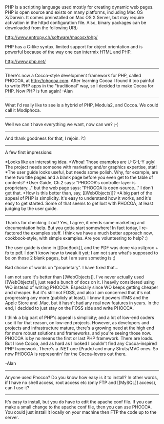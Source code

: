 

PHP is a scripting language used mostly for creating dynamic web pages. PHP is open source and exists on many platforms, including Mac OS X/Darwin. It comes preinstalled on Mac OS X Server, but may require activation in the httpd configuration file. Also, binary packages can be downloaded from the following URL:

http://www.entropy.ch/software/macosx/php/

PHP has a C-like syntax, limited support for object orientation and is powerful because of the way one can intermix HTML and PHP.

http://www.php.net/

----

There's now a Cocoa-style development framework for PHP, called PHOCOA, at http://phocoa.com. After learning Cocoa I found it too painful to write PHP apps in the "traditional" way, so I decided to make Cocoa for PHP. Now PHP is fun again!  -Alan

----

What I'd really like to see is a hybrid of PHP, Modula2, and Cocoa. We could call it Modiphoca.

----
Well we can't have everything we want, now can we? ;-)

----

And thank goodness for that, I rejoin.  ?:)

----

A few first impressions:

*Looks like an interesting idea.
*Whoa! Those examples are U-G-L-Y ugly! The project needs someone with marketing and/or graphics expertise, stat!
*The user guide looks useful, but needs some polish. Why, for example, are there two title pages and a blank page before you even get to the table of contents?
*User Guide, Ch.2 says: "PHOCOA's controller layer is proprietary..." but the web page says: "PHOCOA is open-source..." I don't get that.
*How is this better than, say, [[WebObjects]]?
*A big part of the appeal of PHP is simplicity. It's easy to understand how it works, and it's easy to get started. Some of that seems to get lost with PHOCOA, at least judging by the user guide.


----

Thanks for checking it out! Yes, I agree, it needs some marketing and documentation help. But you gotta start somewhere! In fact today, I re-factored the examples stuff. I think we have a much better approach now, cookbook-style, with simple examples. Are you volunteering to help? :)

The user guide is done in [[DocBook]], and the PDF was done via xsltproc + fo to pdf. I don't know how to tweak it yet; I am not sure what's supposed to be on those 2 blank pages, but I am sure someting is ;)

Bad choice of words on "proprietary". I have fixed that...

I am not sure it's better than [[WebObjects]]. I've never actually used [[WebObjects]], just read a bunch of docs on it. I heavily considered using WO instead of writing PHOCOA. Especially since WO keeps getting cheaper and cheaper. But it's still not FOSS, and also I am concerned that it's not progressing any more (publicly at least). I know it powers iTMS and the Apple Store and .Mac, but it hasn't had any real new features in years. In the end, I decided to just stay on the FOSS side and write PHOCOA.

I think a big part of PHP's appeal is simplicity; and a lot of low-end coders use it for that reason, on low-end projects. However, as developers and projects and infrastructure mature, there's a growing need at the high end for more robust solutions and frameworks, and you're seeing those now. PHOCOA is by no means the first or last PHP framework. There are loads. But I love Cocoa, and as hard as I looked I couldn't find any Cocoa-inspired PHP framework. There's a .NET one (Prado) and many Struts/MVC ones. So now PHOCOA is representin' for the Cocoa-lovers out there.

-Alan

----

Anyone used Phocoa? Do you know how easy is it to install?
In other words, if I have no shell access, root access etc (only FTP and [[MySQL]] access), can I use it?

----

It's easy to install, but you do have to edit the apache conf file. If you can make a small change to the apache conf file, then you can use PHOCOA. You could just install it locally on your machine then FTP the code up to the server.